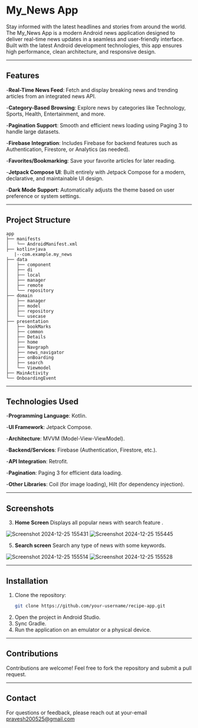# My_News App
Stay informed with the latest headlines and stories from around the world.
The My_News App is a modern Android news application designed to deliver real-time news updates in a seamless and user-friendly interface. Built with the latest Android development technologies, this app ensures high performance, clean architecture, and responsive design.

---

## Features

-**Real-Time News Feed**: Fetch and display breaking news and trending articles from an integrated news API.

-**Category-Based Browsing**: Explore news by categories like Technology, Sports, Health, Entertainment, and more.

-**Pagination Support**: Smooth and efficient news loading using Paging 3 to handle large datasets.

-**Firebase Integration**: Includes Firebase for backend features such as Authentication, Firestore, or Analytics (as needed).

-**Favorites/Bookmarking**: Save your favorite articles for later reading.

-**Jetpack Compose UI**: Built entirely with Jetpack Compose for a modern, declarative, and maintainable UI design.

-**Dark Mode Support**: Automatically adjusts the theme based on user preference or system settings.

---

## Project Structure

```
app
├── manifests
│   └── AndroidManifest.xml
├── kotlin+java
   |--com.example.my_news
├── data
│   ├── component
│   ├── di
│   ├── local
│   ├── manager
│   ├── remote
│   └── repository
├── domain
│   ├── manager
│   ├── model
│   ├── repository
│   └── usecase
├── presentation
│   ├── bookMarks
│   ├── common
│   ├── Details
│   ├── home
│   ├── Navgraph
│   ├── news_navigator
│   ├── onBoarding
│   ├── search
│   └── Viewmodel
├── MainActivity
└── OnboardingEvent

```
---

## Technologies Used

-**Programming Language**: Kotlin.

-**UI Framework**: Jetpack Compose.

-**Architecture**: MVVM (Model-View-ViewModel).

-**Backend/Services**: Firebase (Authentication, Firestore, etc.).

-**API Integration**: Retrofit.

-**Pagination**: Paging 3 for efficient data loading.

-**Other Libraries**: Coil (for image loading), Hilt (for dependency injection).

---

## Screenshots

3. **Home Screen**
Displays all popular news with search feature .

![Screenshot 2024-12-25 155431](https://github.com/user-attachments/assets/15a5f294-a61c-4677-90f2-bed1c8dc1bfc)
![Screenshot 2024-12-25 155445](https://github.com/user-attachments/assets/c39c732e-910c-4ce6-aa9d-a1503ee70168)

5. **Search screen**
Search any type of news with some keywords.

![Screenshot 2024-12-25 155514](https://github.com/user-attachments/assets/32d86d72-1adc-446f-88e7-ef27688d4dc3)
![Screenshot 2024-12-25 155528](https://github.com/user-attachments/assets/d4e3636a-5a8f-4c02-830b-acf6aeb599c2)

---

## Installation

1. Clone the repository:
   ```bash
   git clone https://github.com/your-username/recipe-app.git
   ```
2. Open the project in Android Studio.
3. Sync Gradle.
4. Run the application on an emulator or a physical device.

---

## Contributions

Contributions are welcome! Feel free to fork the repository and submit a pull request.

---

## Contact

For questions or feedback, please reach out at your-email pravesh200525@gmail.com
